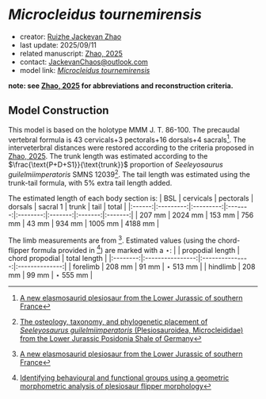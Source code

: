# *Microcleidus tournemirensis*

- creator: [Ruizhe Jackevan Zhao](https://orcid.org/0009-0001-4869-3008) 
- last update: 2025/09/11
- related manuscript: [Zhao, 2025](https://doi.org/10.1101/2024.02.15.578844)
- contact: JackevanChaos@outlook.com
- model link: [*Microcleidus tournemirensis*](https://github.com/Pliosaurus-kevani/Mundus-Cyclus/blob/main/Plesiosauria/Microcleidus%20tournemirensis/Microcleidus%20tournemirensis.pdf)

**note: see [Zhao, 2025](https://doi.org/10.1101/2024.02.15.578844) for abbreviations and reconstruction criteria.**
## Model Construction

This model is based on the holotype MMM J. T. 86-100. The precaudal vertebral formula is 43 cervicals+3 pectorals+16 dorsals+4 sacrals[^1]. The interveterbral distances were restored according to the criteria proposed in [Zhao, 2025](https://doi.org/10.1101/2024.02.15.578844). The trunk length was estimated according to the $\frac{\text{P+D+S1}}{\text{trunk}}$
proportion of *Seeleyosaurus guilelmiimperatoris* SMNS 12039[^2]. The tail length was estimated using the trunk-tail formula, with 5% extra tail length added.

The estimated length of each body section is:
| BSL    | cervicals | pectorals | dorsals | sacral 1 | trunk   | tail    | total   |
|:------:|:---------:|:---------:|:-------:|:--------:|:-------:|:-------:|:-------:|
| 207 mm | 2024 mm   | 153 mm    | 756 mm | 43 mm    | 934 mm | 1005 mm | 4188 mm |

The limb measurements are from [^1]. Estimated values (using the chord-flipper formula provided in [^3]) are marked
with a $\star$:
|          | propodial length | chord propodial | total length   |
|:--------:|:----------------:|:---------------:|:--------------:|
| forelimb | 208 mm           | 91 mm          | $\star$ 513 mm |
| hindlimb | 208 mm           | 99 mm          | $\star$ 555 mm |


[^1]: [A new elasmosaurid plesiosaur from the Lower Jurassic of southern France](http://doi.org/10.1111/1475-4983.00103)
[^2]: [The osteology, taxonomy, and phylogenetic placement
of *Seeleyosaurus guilelmiimperatoris* (Plesiosauroidea,
Microcleididae) from the Lower Jurassic Posidonia
Shale of Germany]( https://doi.org/10.1002/ar.25620)
[^3]: [Identifying behavioural and functional groups using a geometric morphometric analysis of plesiosaur flipper morphology](https://research.manchester.ac.uk/en/studentTheses/identifying-behavioural-and-functional-groups-using-a-geometric-m)
